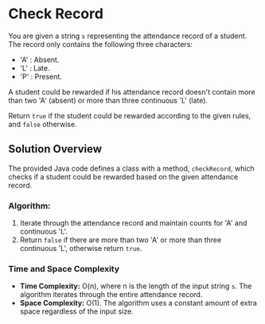 # Check Record

You are given a string `s` representing the attendance record of a student. The record only contains the following three characters:

- 'A' : Absent.
- 'L' : Late.
- 'P' : Present.

A student could be rewarded if his attendance record doesn't contain more than two 'A' (absent) or more than three continuous 'L' (late).

Return `true` if the student could be rewarded according to the given rules, and `false` otherwise.

## Solution Overview

The provided Java code defines a class with a method, `checkRecord`, which checks if a student could be rewarded based on the given attendance record.

### Algorithm:

1. Iterate through the attendance record and maintain counts for 'A' and continuous 'L'.
2. Return `false` if there are more than two 'A' or more than three continuous 'L', otherwise return `true`.

### Time and Space Complexity

- **Time Complexity:** O(n), where n is the length of the input string `s`. The algorithm iterates through the entire attendance record.
- **Space Complexity:** O(1). The algorithm uses a constant amount of extra space regardless of the input size.
